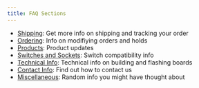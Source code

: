 ```yaml
---
title: FAQ Sections
---
```


- [Shipping](shipping): Get more info on shipping and tracking your order
- [Ordering](ordering): Info on modifiying orders and holds
- [Products](products): Product updates
- [Switches and Sockets](switches): Switch compatibility info
- [Technical Info](technical): Technical info on building and flashing boards
- [Contact Info](contact): Find out how to contact us
- [Miscellaneous](miscellaneous): Random info you might have thought about
